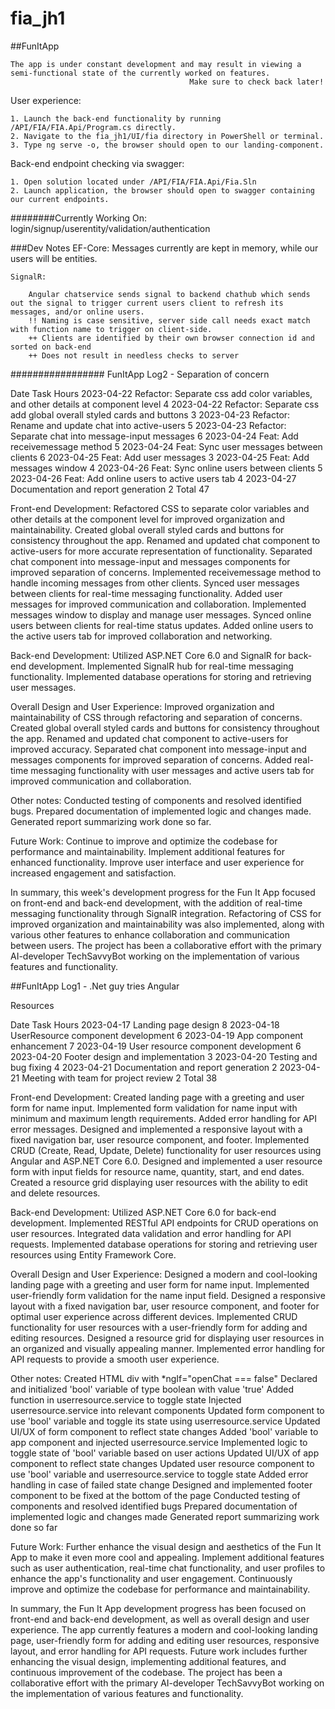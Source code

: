 # fia_jh1

##FunItApp

	The app is under constant development and may result in viewing a semi-functional state of the currently worked on features.
											Make sure to check back later!

User experience:

	1. Launch the back-end functionality by running /API/FIA/FIA.Api/Program.cs directly.
	2. Navigate to the fia_jh1/UI/fia directory in PowerShell or terminal.
	3. Type ng serve -o, the browser should open to our landing-component.

Back-end endpoint checking via swagger:

	1. Open solution located under /API/FIA/FIA.Api/Fia.Sln
	2. Launch application, the browser should open to swagger containing our current endpoints.


########Currently Working On: login/signup/userentity/validation/authentication
	

###Dev Notes
	EF-Core:
		Messages currently are kept in memory, while our users will be entities.

	SignalR:
	
		Angular chatservice sends signal to backend chathub which sends out the signal to trigger current users client to refresh its messages, and/or online users.
		!! Naming is case sensitive, server side call needs exact match with function name to trigger on client-side.
		++ Clients are identified by their own browser connection id and sorted on back-end
		++ Does not result in needless checks to server

#################
FunItApp Log2 - Separation of concern

Date Task Hours
2023-04-22 Refactor: Separate css add color variables, and other details at component level 4
2023-04-22 Refactor: Separate css add global overall styled cards and buttons 3
2023-04-23 Refactor: Rename and update chat into active-users 5
2023-04-23 Refactor: Separate chat into message-input messages 6
2023-04-24 Feat: Add receivemessage method 5
2023-04-24 Feat: Sync user messages between clients 6
2023-04-25 Feat: Add user messages 3
2023-04-25 Feat: Add messages window 4
2023-04-26 Feat: Sync online users between clients 5
2023-04-26 Feat: Add online users to active users tab 4
2023-04-27 Documentation and report generation 2
Total 47

Front-end Development:
Refactored CSS to separate color variables and other details at the component level for improved organization and maintainability.
Created global overall styled cards and buttons for consistency throughout the app.
Renamed and updated chat component to active-users for more accurate representation of functionality.
Separated chat component into message-input and messages components for improved separation of concerns.
Implemented receivemessage method to handle incoming messages from other clients.
Synced user messages between clients for real-time messaging functionality.
Added user messages for improved communication and collaboration.
Implemented messages window to display and manage user messages.
Synced online users between clients for real-time status updates.
Added online users to the active users tab for improved collaboration and networking.

Back-end Development:
Utilized ASP.NET Core 6.0 and SignalR for back-end development.
Implemented SignalR hub for real-time messaging functionality.
Implemented database operations for storing and retrieving user messages.

Overall Design and User Experience:
Improved organization and maintainability of CSS through refactoring and separation of concerns.
Created global overall styled cards and buttons for consistency throughout the app.
Renamed and updated chat component to active-users for improved accuracy.
Separated chat component into message-input and messages components for improved separation of concerns.
Added real-time messaging functionality with user messages and active users tab for improved communication and collaboration.

Other notes:
Conducted testing of components and resolved identified bugs.
Prepared documentation of implemented logic and changes made.
Generated report summarizing work done so far.

Future Work:
Continue to improve and optimize the codebase for performance and maintainability.
Implement additional features for enhanced functionality.
Improve user interface and user experience for increased engagement and satisfaction.

In summary, this week's development progress for the Fun It App focused on front-end and back-end development,
with the addition of real-time messaging functionality through SignalR integration. Refactoring of CSS for improved
organization and maintainability was also implemented, along with various other features to enhance collaboration and
communication between users. The project has been a collaborative effort with the primary AI-developer TechSavvyBot
working on the implementation of various features and functionality.



##FunItApp Log1 - .Net guy tries Angular

Resources

Date		Task									Hours
2023-04-17	Landing page design							8
2023-04-18	UserResource component development					6
2023-04-19	App component enhancement						7
2023-04-19	User resource component development					6
2023-04-20	Footer design and implementation					3
2023-04-20	Testing and bug fixing							4
2023-04-21	Documentation and report generation					2
2023-04-21	Meeting with team for project review					2
Total		38


Front-end Development:
	Created landing page with a greeting and user form for name input.
	Implemented form validation for name input with minimum and maximum length requirements.
	Added error handling for API error messages.
	Designed and implemented a responsive layout with a fixed navigation bar, user resource component, and footer.
	Implemented CRUD (Create, Read, Update, Delete) functionality for user resources using Angular and ASP.NET Core 6.0.
	Designed and implemented a user resource form with input fields for resource name, quantity, start, and end dates.
	Created a resource grid displaying user resources with the ability to edit and delete resources.

Back-end Development:
	Utilized ASP.NET Core 6.0 for back-end development.
	Implemented RESTful API endpoints for CRUD operations on user resources.
	Integrated data validation and error handling for API requests.
	Implemented database operations for storing and retrieving user resources using Entity Framework Core.

Overall Design and User Experience:
	Designed a modern and cool-looking landing page with a greeting and user form for name input.
	Implemented user-friendly form validation for the name input field.
	Designed a responsive layout with a fixed navigation bar, user resource component, and footer 
	for optimal user experience across different devices.
	Implemented CRUD functionality for user resources with a user-friendly form for adding and editing resources.
	Designed a resource grid for displaying user resources in an organized and visually appealing manner.
	Implemented error handling for API requests to provide a smooth user experience.

Other notes:
	Created HTML div with *ngIf="openChat === false"
	Declared and initialized 'bool' variable of type boolean with value 'true'
	Added function in userresource.service to toggle state
	Injected userresource.service into relevant components
	Updated form component to use 'bool' variable and toggle its state using userresource.service
	Updated UI/UX of form component to reflect state changes
	Added 'bool' variable to app component and injected userresource.service
	Implemented logic to toggle state of 'bool' variable based on user actions
	Updated UI/UX of app component to reflect state changes
	Updated user resource component to use 'bool' variable and userresource.service to toggle state
	Added error handling in case of failed state change
	Designed and implemented footer component to be fixed at the bottom of the page
	Conducted testing of components and resolved identified bugs
	Prepared documentation of implemented logic and changes made
	Generated report summarizing work done so far

Future Work:
	Further enhance the visual design and aesthetics of the Fun It App to make it even more cool and appealing.
	Implement additional features such as user authentication, real-time chat functionality, and user profiles to
	enhance the app's functionality and user engagement.
	Continuously improve and optimize the codebase for performance and maintainability.

In summary, the Fun It App development progress has been focused on front-end and back-end development,
as well as overall design and user experience. The app currently features a modern and cool-looking landing page,
user-friendly form for adding and editing user resources, responsive layout, and error handling for API requests.
Future work includes further enhancing the visual design, implementing additional features,
and continuous improvement of the codebase. The project has been a collaborative effort with the 
primary AI-developer TechSavvyBot working on the implementation of various features and functionality.
